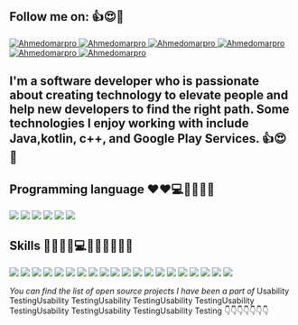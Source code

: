 ##  Follow me on:  👍😍📲
<p>

<a href="https://www.linkedin.com/in/Ahmedomarpro">
    <img src="https://img.shields.io/badge/Linkedin-Ahmedomarpro-blue" alt="Ahmedomarpro">
</a>


<a href="https://medium.com./@ahmedomarpro">
    <img src="https://img.shields.io/badge/Medium.com.-@ahmedomarpro-blue" alt="Ahmedomarpro">
</a>


<a href="https://www.facebook.com/ahmed.omar.code/">
    <img src="https://img.shields.io/badge/Facebook-ahmed.omar.code-blue" alt="Ahmedomarpro">
</a>


<a href="https://twitter.com/Ahmedomarpro">
<img src="https://img.shields.io/twitter/follow/Ahmedomarpro?style=social" alt="Ahmedomarpro" >
</a>


<a href="https://github.com/Ahmedomarpro/">
<img src="https://img.shields.io/github/followers/Ahmedomarpro?style=social"  alt="Ahmedomarpro">
  </a>

 


<a href="https://dev.to/ahmedomarpro/">
    <img src="https://img.shields.io/badge/Dev.to-ahmedomarpro-blue" alt="Ahmedomarpro">
</a>
</p>

##   I'm a software developer who is passionate about creating technology to elevate people and help new developers to find the right path. Some technologies I enjoy working with      include Java,kotlin, c++, and Google Play Services. 👍😍📲

## Programming language  ❤❤💻👨‍💻👨‍💻
<p>
  <img src="https://img.shields.io/badge/C -★★★★★-critical">

 <img src="https://img.shields.io/badge/C%2B%2B-%E2%98%85%E2%98%85%E2%98%85%E2%98%85%E2%98%85-critical">

 <img src="https://img.shields.io/badge/Java8 -★★★★★-critical">
 
<img src="https://img.shields.io/badge/Kotlin -★★★★★-critical">
 
<img src="https://img.shields.io/badge/SQL -★★★★★-critical">
 
 <img src="https://img.shields.io/badge/PHP -★★★★★-critical">

</p>

## Skills 👨‍💻🐱‍🏍💻💪😎🦄📲🦄📱
<p>

<img src="https://img.shields.io/badge/RESTFUL%20API -★★★★★-brightgreen">

<img src="https://img.shields.io/badge/DataBase-★★★★★-brightgreen">
<img src="https://img.shields.io/badge/Jetpack -★★★★★-brightgreen"> 
<img src="https://img.shields.io/badge/Agile -★★★★★-brightgreen">
<img src="https://img.shields.io/badge/CI/CD -★★★★★-brightgreen">
<img src="https://img.shields.io/badge/FCM -★★★★★-brightgreen">

<img src="https://img.shields.io/badge/Graphic%20Designer -★★★★★-brightgreen">

<img src="https://img.shields.io/badge/Design%20Patterns -★★★★★-brightgreen">

<img src="https://img.shields.io/badge/Usability%20Testing -★★★★★-brightgreen">
<img src="https://img.shields.io/badge/Algorithms%20DataStructures -★★★★★-brightgreen">

<img src="https://img.shields.io/badge/SOLID%20Design%20Principles -★★★★★-brightgreen">

<img src="https://img.shields.io/badge/Software%20Design%20Patterns -★★★★★-brightgreen">

<img src="https://img.shields.io/badge/Object%20Oriented%20Programming%20(OOP) -★★★★★-brightgreen">

<img src="https://img.shields.io/badge/Google%20Analytic -★★★★★-brightgreen" >
<img src="https://img.shields.io/badge/RxJava-★★★★★-brightgreen">
<img src="https://img.shields.io/badge/Firebase-★★★★★-brightgreen">
<img src="https://img.shields.io/badge/Android%20SDK -★★★★★-brightgreen">
<img src="https://img.shields.io/badge/Debugging%20Android SDKCode -★★★★★-brightgreen">
<img src="https://img.shields.io/badge/Kernel%20Debugging -★★★★★-brightgreen">
<img src="https://img.shields.io/badge/Organization%20Skills-★★★★★-brightgreen">


</p>

_You can find the list of open source projects I have been a part of_ Usability TestingUsability TestingUsability TestingUsability TestingUsability TestingUsability TestingUsability TestingUsability Testing 👇👇👇👇👇👇👇
